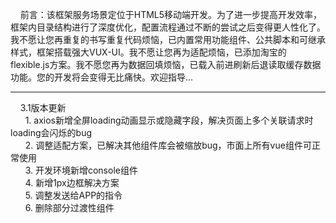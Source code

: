 &nbsp;&nbsp;&nbsp;&nbsp;前言：该框架服务场景定位于HTML5移动端开发。为了进一步提高开发效率，框架内目录结构进行了深度优化，配置流程通过不断的尝试之后变得更人性化了。我不愿让您再重复的书写重复代码烦恼，已内置常用功能组件、公共脚本和可继承样式，框架搭载强大VUX-UI。我不愿让您再为适配烦恼，已添加淘宝的flexible.js方案。我不愿您再为数据回填烦恼，已载入前进刷新后退读取缓存数据功能。您的开发将会变得无比痛快。欢迎指导...
  <hr>
&nbsp;&nbsp;&nbsp;&nbsp;3.1版本更新<br>
&nbsp;&nbsp;&nbsp;&nbsp;&nbsp;&nbsp;1. axios新增全屏loading动画显示或隐藏字段，解决页面上多个关联请求时loading会闪烁的bug<br>
&nbsp;&nbsp;&nbsp;&nbsp;&nbsp;&nbsp;2. 调整适配方案，已解决其他组件库会被缩放bug，市面上所有vue组件可正常使用<br>
&nbsp;&nbsp;&nbsp;&nbsp;&nbsp;&nbsp;3. 开发环境新增console组件<br>
&nbsp;&nbsp;&nbsp;&nbsp;&nbsp;&nbsp;4. 新增1px边框解决方案<br>
&nbsp;&nbsp;&nbsp;&nbsp;&nbsp;&nbsp;5. 调整发送给APP的指令<br>
&nbsp;&nbsp;&nbsp;&nbsp;&nbsp;&nbsp;6. 删除部分过渡性组件<br>
